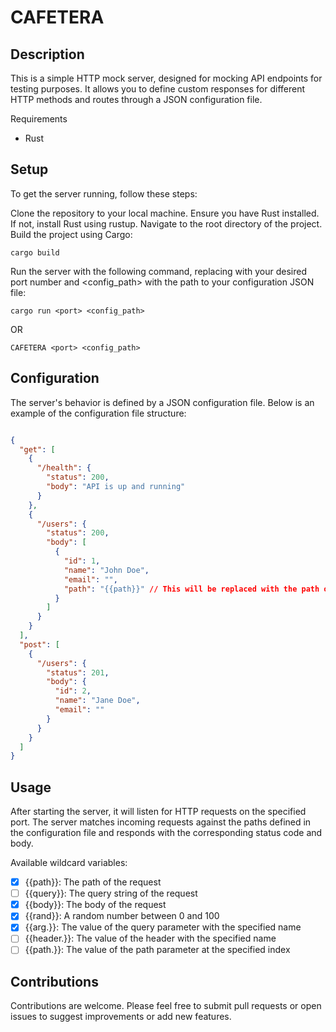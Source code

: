 # CAFETERA

## Description

This is a simple HTTP mock server, designed for mocking API endpoints for testing purposes. It allows you to define custom responses for different HTTP methods and routes through a JSON configuration file.

Requirements
- Rust

## Setup

To get the server running, follow these steps:

Clone the repository to your local machine.
Ensure you have Rust installed. If not, install Rust using rustup.
Navigate to the root directory of the project.
Build the project using Cargo:
```shell
cargo build
```

Run the server with the following command, replacing <port> with your desired port number and <config_path> with the path to your configuration JSON file:
```shell
cargo run <port> <config_path>
```
OR 

```shell
CAFETERA <port> <config_path>
```

## Configuration

The server's behavior is defined by a JSON configuration file. Below is an example of the configuration file structure:

```json

{
  "get": [
    {
      "/health": {
        "status": 200,
        "body": "API is up and running"
      }
    },
    {
      "/users": {
        "status": 200,
        "body": [
          {
            "id": 1,
            "name": "John Doe",
            "email": "",
            "path": "{{path}}" // This will be replaced with the path of the request
          }
        ]
      }
    }
  ],
  "post": [
    {
      "/users": {
        "status": 201,
        "body": {
          "id": 2,
          "name": "Jane Doe",
          "email": ""
        }
      }
    }
  ]
}
```
## Usage

After starting the server, it will listen for HTTP requests on the specified port. The server matches incoming requests against the paths defined in the configuration file and responds with the corresponding status code and body.

Available wildcard variables:
- [x] {{path}}: The path of the request
- [ ] {{query}}: The query string of the request
- [x] {{body}}: The body of the request
- [x] {{rand}}: A random number between 0 and 100
- [x] {{arg.<name>}}: The value of the query parameter with the specified name
- [ ] {{header.<name>}}: The value of the header with the specified name
- [ ] {{path.<index>}}: The value of the path parameter at the specified index

## Contributions

Contributions are welcome. Please feel free to submit pull requests or open issues to suggest improvements or add new features.
